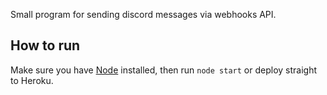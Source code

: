 Small program for sending discord messages via webhooks API.

## How to run
Make sure you have [Node](https://nodejs.org/en/) installed, then run `node start` or deploy straight to Heroku.
